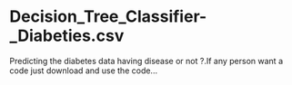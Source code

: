 # Decision_Tree_Classifier-_Diabeties.csv
Predicting the diabetes data having disease or not  ?.If any person want a code just download and use the code...
